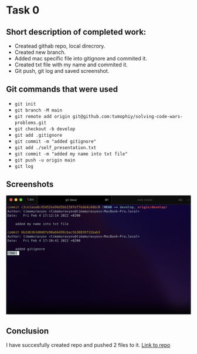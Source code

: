 # Task 0
## Short description of completed work:
- Createad githab repo, local direcrory.
- Created new branch.
- Added mac specific file into gitignore and commited it.
- Created txt file with my name and commited it.
- Git push, git log and saved screenshot.

## Git commands that were used
- `git init`
- `git branch -M main`
- `git remote add origin git@github.com:tumophiy/solving-code-wars-problems.git`
- `git checkout -b develop`
- `git add .gitignore`
- `git commit -m "added gitignore"`
- `git add ./self_presentation.txt`
- `git commit -m "added my name into txt file"`
- `git push -u origin main`
- `git log`

## Screenshots
![](images/task1.png)

## Conclusion
I have succesfully created repo and pushed 2 files to it.
[Link to repo](https://github.com/tumophiy/solving-code-wars-problems)
